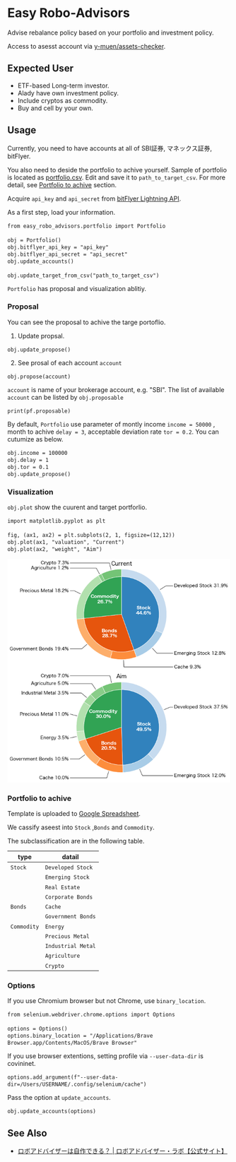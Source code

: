 # Easy Robo-Advisors

Advise rebalance policy based on your portfolio and investment policy.

Access to asesst account via [y\-muen/assets\-checker](https://github.com/y-muen/assets-checker).

## Expected User

* ETF-based Long-term investor.
* Alady have own investment policy.
* Include cryptos as commodity.
* Buy and cell by your own.

## Usage
Currently,  you need to have accounts at all of SBI証券, マネックス証券, bitFlyer.

You also need to deside the portfolio to achive yourself.
Sample of portfolio is located as [portfolio.csv](./portfolio.csv).
Edit and save it to `path_to_target_csv`.
For more detail, see [Portfolio to achive](#portfolio-to-achive) section.

Acquire `api_key` and `api_secret` from [bitFlyer Lightning API](https://lightning.bitflyer.com/docs?lang=ja&_gl=1*t1rrjv*_ga*NzU1MzkzODkzLjE2NDg3OTU3MTg).

As a first step, load your information.
```
from easy_robo_advisors.portfolio import Portfolio

obj = Portfolio()
obj.bitflyer_api_key = "api_key"
obj.bitflyer_api_secret = "api_secret"
obj.update_accounts()

obj.update_target_from_csv("path_to_target_csv")
```
`Portfolio` has proposal and visualization ablitiy.

### Proposal
You can see the proposal to achive the targe portoflio.

1. Update propsal.
```
obj.update_propose()
```
2. See prosal of each account `account`
```
obj.propose(account)
```
`account` is name of your brokerage account, e.g. "SBI".
The list of available `account` can be listed by `obj.proposable`
```
print(pf.proposable)
```
By default, `Portfolio` use parameter of montly income `income = 50000` , month to achive `delay = 3`, acceptable deviation rate `tor = 0.2`.
You can cutumize as below.
```
obj.income = 100000
obj.delay = 1
obj.tor = 0.1
obj.update_propose()
```

### Visualization
`obj.plot` show the cuurent and target portforlio.
```
import matplotlib.pyplot as plt

fig, (ax1, ax2) = plt.subplots(2, 1, figsize=(12,12))
obj.plot(ax1, "valuation", "Current")
obj.plot(ax2, "weight", "Aim")
```
![visualization](./visualization.png)

### Portfolio to achive
Template is uploaded to [Google Spreadsheet](https://docs.google.com/spreadsheets/d/1xOTvJ2PryIvzv73b_AnBhUeMyFxKQ1rqzJRys91Sqfw/edit?usp=sharing).

We cassify aseest into  `Stock` ,`Bonds` and `Commodity`.

The subclassification are in the following table.

|    type     |       datail       |
| ----------- | ------------------ |
| `Stock`     | `Developed Stock`  |
|             | `Emerging Stock`   |
|             | `Real Estate`      |
|             | `Corporate Bonds`  |
| `Bonds`     | `Cache`            |
|             | `Government Bonds` |
| `Commodity` | `Energy`           |
|             | `Precious Metal`   |
|             | `Industrial Metal` |
|             | `Agriculture`      |
|             | `Crypto`           |

### Options
If you use Chromium browser but not Chrome, use `binary_location`.
```
from selenium.webdriver.chrome.options import Options

options = Options()
options.binary_location = "/Applications/Brave Browser.app/Contents/MacOS/Brave Browser"
```

If you use browser extentions, setting profile via `--user-data-dir` is covininet.
```
options.add_argument(f"--user-data-dir=/Users/USERNAME/.config/selenium/cache")
```

Pass the option at `update_accounts`.
```
obj.update_accounts(options)
```

## See Also

* [ロボアドバイザーは自作できる？ | ロボアドバイザー・ラボ【公式サイト】](https://robot-adviser.org/robot-adviser-general-info/robot-adviser-jisaku-76993536/)
